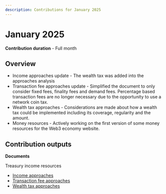 ```yaml
---
description: Contributions for January 2025
---
```


# January 2025

**Contribution duration** - Full month

## Overview

* Income approaches update - The wealth tax was added into the approaches analysis
* Transaction fee approaches update - Simplified the document to only consider fixed fees, finality fees and demand fees. Percentage based transaction fees are no longer necessary due to the opportunity to use a network coin tax.
* Wealth tax approaches - Considerations are made about how a wealth tax could be implemented including its coverage, regularity and the amount.
* Money resources - Actively working on the first version of some money resources for the Web3 economy website.

## Contribution outputs

**Documents**

Treasury income resources

* [Income approaches](../../../approach/contribution-outcomes/)
* [Transaction fee approaches](https://income.treasuries.io/approaches/transaction-fee-approaches)
* [Wealth tax approaches](https://app.gitbook.com/o/jOQu4b6VLDxaQsg2rVwG/s/zQLAwDu1M3Ts4d7syiK4/)
